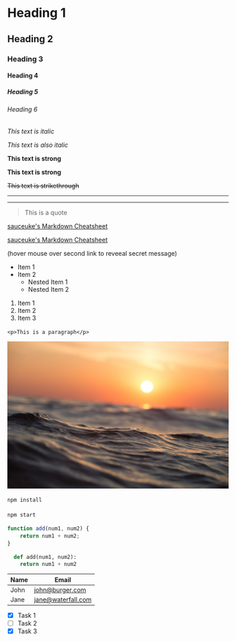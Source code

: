 <!-- Headings -->
# Heading 1
## Heading 2
### Heading 3
#### Heading 4
##### Heading 5
###### Heading 6

<!-- Italics -->
*This text is italic*

_This text is also italic_

<!-- Strong -->

**This text is strong**

__This text is strong__

<!-- Strikethrough -->

~~This text is strikethrough~~

<!-- Horizontal Rule -->

---
___

<!-- Blockquote -->
> This is a quote


<!-- Links -->
[sauceuke's Markdown Cheatsheet](https://github.com/sauceuke/markdown-cheatsheet.git)

[sauceuke's Markdown Cheatsheet](https://github.com/sauceuke/markdown-cheatsheet.git "no cheating") 

(hover mouse over second link to reveeal secret message)

<!-- UL -->

* Item 1
* Item 2
    * Nested Item 1
    * Nested Item 2

<!-- OL -->
1. Item 1
2. Item 2
3. Item 3

<!-- Inline Code Block -->

`<p>This is a paragraph</p>`

<!-- Image -->
![In Too Deep](ocean-1867285_1280.jpg)

<!-- GitHub Markdown -->

<!-- Code Blocks -->
```bash
npm install

npm start
```
```javascript
function add(num1, num2) {
    return num1 + num2;
}
```
```python
  def add(num1, num2):
    return num1 + num2
```

<!-- Tables -->

| Name | Email |
|------|-------|
| John | john@burger.com|
| Jane | jane@waterfall.com|

<!-- Task Lists -->

* [x] Task 1
* [ ] Task 2
* [x] Task 3
